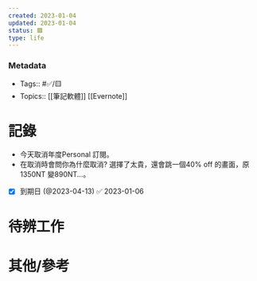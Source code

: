 ```yaml
---
created: 2023-01-04
updated: 2023-01-04
status: 🟩
type: life
---
```

### Metadata
- Tags:: #✅/🟨
- Topics:: [[筆記軟體]] [[Evernote]]

# 記錄
- 今天取消年度Personal 訂閱。
- 在取消時會問你為什麼取消? 選擇了太貴，還會跳一個40% off 的畫面，原1350NT 變890NT...。
- [x] 到期日 (@2023-04-13) ✅ 2023-01-06

# 待辨工作

# 其他/參考
